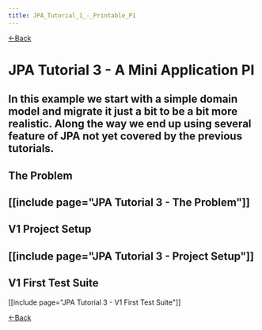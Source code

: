 ```yaml
---
title: JPA_Tutorial_1_-_Printable_P1
---
```

[<-Back]({{_site.pagesurl}}/EJB_3_and_Java_Persistence_API)

# JPA Tutorial 3 - A Mini Application PI

In this example we start with a simple domain model and migrate it just a bit to be a bit more realistic. Along the way we end up using several feature of JPA not yet covered by the previous tutorials.
----
## The Problem
[[include page="JPA Tutorial 3 - The Problem"]]
----
## V1 Project Setup
[[include page="JPA Tutorial 3 - Project Setup"]]
----
## V1 First Test Suite
[[include page="JPA Tutorial 3 - V1 First Test Suite"]]

[<-Back]({{_site.pagesurl}}/EJB_3_and_Java_Persistence_API)
